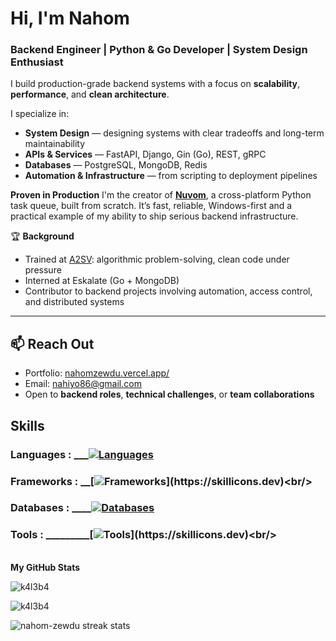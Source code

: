 # Hi, I'm Nahom

### **Backend Engineer | Python & Go Developer | System Design Enthusiast**
 
I build production-grade backend systems with a focus on **scalability**, **performance**, and **clean architecture**.

I specialize in:
*  **System Design** — designing systems with clear tradeoffs and long-term maintainability
*  **APIs & Services** — FastAPI, Django, Gin (Go), REST, gRPC
*  **Databases** — PostgreSQL, MongoDB, Redis
*  **Automation & Infrastructure** — from scripting to deployment pipelines

 **Proven in Production**
I'm the creator of [**Nuvom**](https://github.com/nahom-zewdu/Nuvom), a cross-platform Python task queue, built from scratch.
It’s fast, reliable, Windows-first and a practical example of my ability to ship serious backend infrastructure.

🏆 **Background**

*  Trained at [A2SV](https://a2sv.org/): algorithmic problem-solving, clean code under pressure
*  Interned at Eskalate (Go + MongoDB)
*  Contributor to backend projects involving automation, access control, and distributed systems

---

## 📫 Reach Out

* Portfolio: [nahomzewdu.vercel.app/](https://nahomzewdu.vercel.app/)
* Email: [nahiyo86@gmail.com](mailto:nahiyo86@gmail.com)
* Open to **backend roles**, **technical challenges**, or **team collaborations**

## Skills 
 
### Languages : ___[![Languages](https://skillicons.dev/icons?i=py,go,js)](https://skillicons.dev)<br/>
### Frameworks : __[![Frameworks](https://skillicons.dev/icons?i=django,flask,firebase,fastapi,)](https://skillicons.dev)<br/>
### Databases : ____[![Databases](https://skillicons.dev/icons?i=postgres,mysql,mongodb,redis)](https://skillicons.dev)<br/>
### Tools : _________[![Tools](https://skillicons.dev/icons?i=git,npm,docker,heroku,netlify,postman,)](https://skillicons.dev)<br/>
<br/>
<b>My GitHub Stats</b>
<p><img align="left" src="https://github-readme-stats.vercel.app/api/top-langs?username=nahom-zewdu&show_icons=true&locale=en&langs_count=10&count_private=true&theme=radical" alt="k4l3b4" /></p>
<br/>

<p><img align="center" src="https://github-readme-stats.vercel.app/api?username=nahom-zewdu&show_icons=true&locale=en&count_private=true&theme=radical" alt="k4l3b4" /></p>
<p><img align="center" src="https://streak-stats.demolab.com?user=nahom-zewdu&theme=radical&hide_border=true" alt="nahom-zewdu streak stats"/></p>

